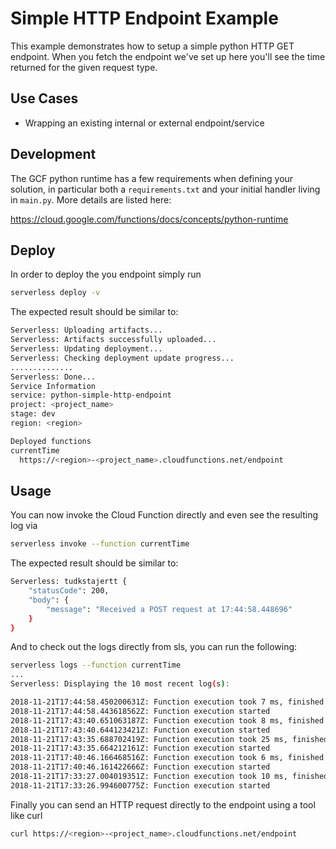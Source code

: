 <!--
title: 'GCF Simple HTTP Endpoint example in Python'
description: 'This example demonstrates how to setup a simple python HTTP GET endpoint on GCP Cloud Functions. When you ping the endpoint we've set up you'll see the time returned for the given request type.'
layout: Doc
framework: v1
platform: 'Google Cloud'
language: Python
authorLink: 'https://github.com/sebito91'
authorName: 'Sebastian Borza
authorAvatar: 'https://avatars0.githubusercontent.com/u/3159454?v=4&s=140'
-->

# Simple HTTP Endpoint Example

This example demonstrates how to setup a simple python HTTP GET endpoint. When you fetch the endpoint we've set up here you'll see
the time returned for the given request type.

## Use Cases

- Wrapping an existing internal or external endpoint/service

## Development

The GCF python runtime has a few requirements when defining your solution, in particular both a `requirements.txt` and your initial handler
living in `main.py`. More details are listed here:

https://cloud.google.com/functions/docs/concepts/python-runtime

## Deploy

In order to deploy the you endpoint simply run

```bash
serverless deploy -v
```

The expected result should be similar to:

```bash
Serverless: Uploading artifacts...
Serverless: Artifacts successfully uploaded...
Serverless: Updating deployment...
Serverless: Checking deployment update progress...
..............
Serverless: Done...
Service Information
service: python-simple-http-endpoint
project: <project_name>
stage: dev
region: <region>

Deployed functions
currentTime
  https://<region>-<project_name>.cloudfunctions.net/endpoint
```

## Usage

You can now invoke the Cloud Function directly and even see the resulting log via

```bash
serverless invoke --function currentTime
```

The expected result should be similar to:

```bash
Serverless: tudkstajertt {
    "statusCode": 200,
    "body": {
        "message": "Received a POST request at 17:44:58.448696"
    }
}
```

And to check out the logs directly from sls, you can run the following:

```bash
serverless logs --function currentTime
...
Serverless: Displaying the 10 most recent log(s):

2018-11-21T17:44:58.450200631Z: Function execution took 7 ms, finished with status code: 200
2018-11-21T17:44:58.443618562Z: Function execution started
2018-11-21T17:43:40.651063187Z: Function execution took 8 ms, finished with status code: 200
2018-11-21T17:43:40.644123421Z: Function execution started
2018-11-21T17:43:35.688702419Z: Function execution took 25 ms, finished with status code: 200
2018-11-21T17:43:35.664212161Z: Function execution started
2018-11-21T17:40:46.166468516Z: Function execution took 6 ms, finished with status code: 200
2018-11-21T17:40:46.161422666Z: Function execution started
2018-11-21T17:33:27.004019351Z: Function execution took 10 ms, finished with status code: 200
2018-11-21T17:33:26.994600775Z: Function execution started
```

Finally you can send an HTTP request directly to the endpoint using a tool like curl

```bash
curl https://<region>-<project_name>.cloudfunctions.net/endpoint
```
